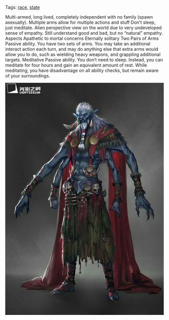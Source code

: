 Tags: [race](Races), [state](States)

Multi-armed, long lived, completely independent with no family (spawn asexually).
Multiple arms allow for multiple actions and stuff
Don’t sleep, just meditate. Alien perspective view on the world due to very undeveloped sense of empathy. Still understand good and bad, but no “natural” empathy. 
Aspects
Apathetic to mortal concerns
Eternally solitary
Two Pairs of Arms
Passive ability.
You have two sets of arms. You may take an additional interact action each turn, and may do anything else that extra arms would allow you to do, such as wielding heavy weapons, and grappling additional targets.
Meditative
Passive ability.
You don’t need to sleep. Instead, you can meditate for four hours and gain an equivalent amount of rest. While meditating, you have disadvantage on all ability checks, but remain aware of your surroundings.

![Ayblek Shamman](/img/954fb7902989b5c7b13f95ac4db48b0b.jpg)
